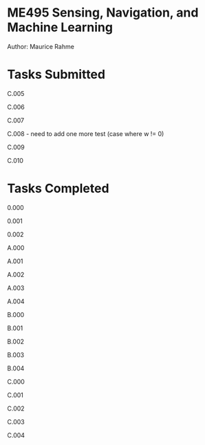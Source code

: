 # ME495 Sensing, Navigation, and Machine Learning
Author: Maurice Rahme

# Tasks Submitted
<!-- TODO: general cleanup of rigid2d.cpp (constructor calls) -->
<!-- TODO: cleanup namespace -->

C.005

C.006

C.007

C.008 - need to add one more test (case where w != 0)

C.009

C.010

# Tasks Completed

0.000

0.001

0.002

A.000

A.001

A.002

A.003

A.004

B.000

B.001

B.002

B.003

B.004

C.000

C.001

C.002

C.003

C.004

